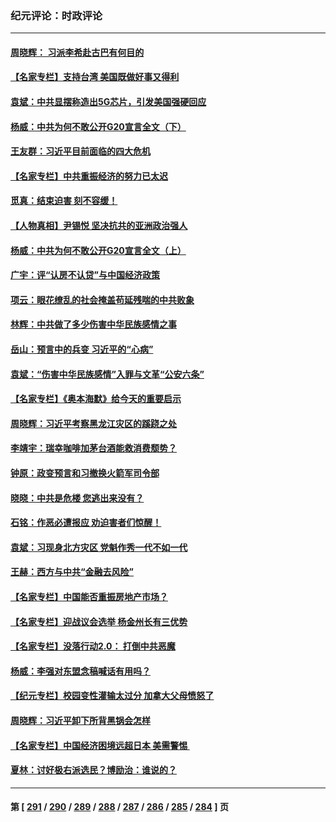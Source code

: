 ### 纪元评论：时政评论
---
#### [周晓辉： 习派李希赴古巴有何目的](../../pages/nsc1025/n14072388.md) 
#### [【名家专栏】支持台湾 美国既做好事又得利](../../pages/nsc1025/n14067499.md) 
#### [袁斌：中共显摆称造出5G芯片，引发美国强硬回应](../../pages/nsc1025/n14071964.md) 
#### [杨威：中共为何不敢公开G20宣言全文（下）](../../pages/nsc1025/n14071746.md) 
#### [王友群：习近平目前面临的四大危机](../../pages/nsc1025/n14071731.md) 
#### [【名家专栏】中共重振经济的努力已太迟](../../pages/nsc1025/n14068881.md) 
#### [觅真：结束迫害 刻不容缓！](../../pages/nsc1025/n14071380.md) 
#### [【人物真相】尹锡悦 坚决抗共的亚洲政治强人](../../pages/nsc1025/n14071125.md) 
#### [杨威：中共为何不敢公开G20宣言全文（上）](../../pages/nsc1025/n14071172.md) 
#### [广宇：评“认房不认贷”与中国经济政策](../../pages/nsc1025/n14070987.md) 
#### [项云：眼花缭乱的社会掩盖苟延残喘的中共败象](../../pages/nsc1025/n14070980.md) 
#### [林辉：中共做了多少伤害中华民族感情之事](../../pages/nsc1025/n14070968.md) 
#### [岳山：预言中的兵变 习近平的“心病”](../../pages/nsc1025/n14070677.md) 
#### [袁斌：“伤害中华民族感情”入罪与文革“公安六条”](../../pages/nsc1025/n14070854.md) 
#### [【名家专栏】《奥本海默》给今天的重要启示](../../pages/nsc1025/n14059658.md) 
#### [周晓辉：习近平考察黑龙江灾区的蹊跷之处](../../pages/nsc1025/n14070473.md) 
#### [李靖宇：瑞幸咖啡加茅台酒能救消费颓势？](../../pages/nsc1025/n14070535.md) 
#### [钟原：政变预言和习撤换火箭军司令部](../../pages/nsc1025/n14069991.md) 
#### [晓晓：中共是危楼 您逃出来没有？](../../pages/nsc1025/n14070312.md) 
#### [石铭：作恶必遭报应 劝迫害者们惊醒！](../../pages/nsc1025/n14070250.md) 
#### [袁斌：习现身北方灾区 党魁作秀一代不如一代](../../pages/nsc1025/n14070225.md) 
#### [王赫：西方与中共“金融去风险”](../../pages/nsc1025/n14069998.md) 
#### [【名家专栏】中国能否重振房地产市场？](../../pages/nsc1025/n14068882.md) 
#### [【名家专栏】迎战议会选举 杨金州长有三优势](../../pages/nsc1025/n14069672.md) 
#### [【名家专栏】没落行动2.0： 打倒中共恶魔](../../pages/nsc1025/n14068880.md) 
#### [杨威：李强对东盟念稿喊话有用吗？](../../pages/nsc1025/n14069206.md) 
#### [【纪元专栏】校园变性灌输太过分 加拿大父母愤怒了](../../pages/nsc1025/n14069163.md) 
#### [周晓辉：习近平卸下所背黑锅会怎样](../../pages/nsc1025/n14069128.md) 
#### [【名家专栏】中国经济困境远超日本 美需警惕 ](../../pages/nsc1025/n14068887.md) 
#### [夏林：讨好极右派选民？博励治：谁说的？](../../pages/nsc1025/n14069061.md) 

---
#### 第 [ [291](./291.md) / [290](./290.md) / [289](./289.md) / [288](./288.md) / [287](./287.md) / [286](./286.md) / [285](./285.md) / [284](./284.md) ] 页
